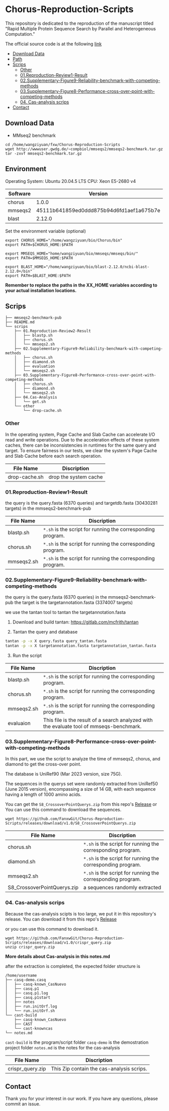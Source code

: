 # Chorus-Reproduction-Scripts
This repository is dedicated to the reproduction of the manuscript titled "Rapid Multiple Protein Sequence Search by Parallel and Heterogeneous Computation."

The official source code is at the following [link](https://github.com/Bio-Acc/Chorus)


* [Download Data](#download-data)
* [Path](#path)
* [Scrips](#scrips)
    * [Other](#other)
    * [01.Reproduction-Review1-Result](#01reproduction-review1-result)
    * [02.Supplementary-Figure9-Reliability-benchmark-with-competing-methods](#02supplementary-figure9-reliability-benchmark-with-competing-methods)
    * [03.Supplementary-Figure8-Performance-cross-over-point-with-competing-methods](#03supplementary-figure8-performance-cross-over-point-with-competing-methods)
    * [04. Cas-analysis scrips](#04-cas-analysis-scrips)
* [Contact](#contact)

## Download Data

* MMseq2 benchmark
```
cd /home/wangziyuan/fxw/Chorus-Reproduction-Scripts
wget http://wwwuser.gwdg.de/~compbiol/mmseqs2/mmseqs2-benchmark.tar.gz
tar -zxvf mmseqs2-benchmark.tar.gz
```

## Environment

Operating System:  Ubuntu 20.04.5 LTS
CPU: Xeon E5-2680 v4


|Software|Version|
|-|-|
|chorus|1.0.0|
|mmseqs2|45111b641859ed0ddd875b94d6fd1aef1a675b7e|
|blast|2.12.0|


Set the environment variable (optional)
```
export CHORUS_HOME="/home/wangziyuan/bio/Chorus/bin"
export PATH=$CHORUS_HOME:$PATH

export MMSEQS_HOME="home/wangziyuan/bio/mmseqs/mmseqs/bin/"
export PATH=$MMSEQS_HOME:$PATH

export BLAST_HOME="/home/wangziyuan/bio/blast-2.12.0/ncbi-blast-2.12.0+/bin"
export PATH=$BLAST_HOME:$PATH
```
**Remember to replace the paths in the XX_HOME variables according to your actual installation locations.**
## Scrips
```
├── mmseqs2-benchmark-pub
├── README.md
└── scrips
    ├── 01.Reproduction-Review2-Result
    │   ├── blastp.sh
    │   ├── chorus.sh
    │   └── mmseqs2.sh
    ├── 02.Supplementary-Figure9-Reliability-benchmark-with-competing-methods
    │   ├── chorus.sh
    │   ├── diamond.sh
    │   ├── evaluation
    │   └── mmseqs2.sh
    ├── 03.Supplementary-Figure8-Performance-cross-over-point-with-competing-methods
    │   ├── chorus.sh
    │   ├── diamond.sh
    │   └── mmseqs2.sh
    ├── 04.Cas-Analysis
    │   └── get.sh
    └── other
        └── drop-cache.sh
```
### Other
In the operating system, Page Cache and Slab Cache can accelerate I/O read and write operations.  Due to the acceleration effects of these system caches, there can be inconsistencies in runtimes for the same query and target.  To ensure fairness in our tests, we clear the system's Page Cache and Slab Cache before each search operation.

|File Name|Discription|
|-|-|
|drop-cache.sh|drop the system cache|

### 01.Reproduction-Review1-Result
the query is the query.fasta (6370 queries) and targetdb.fasta (30430281 targets) in the mmseqs2-benchmark-pub

|File Name|Discription|
|-|-|
|blastp.sh|`*.sh` is the script for running the corresponding program.|
|chorus.sh|`*.sh` is the script for running the corresponding program.|
|mmseqs2.sh|`*.sh` is the script for running the corresponding program.|



### 02.Supplementary-Figure9-Reliability-benchmark-with-competing-methods

the query is the query.fasta (6370 queries) in the  mmseqs2-benchmark-pub
the target is the targetannotation.fasta (3374007 targets)

we use the tantan tool to tantan the targetannotation.fasta
1. Download and build tantan: https://gitlab.com/mcfrith/tantan

2. Tantan the query and database 

```bash
tantan -p -x X query.fasta query_tantan.fasta
tantan -p -x X targetannotation.fasta targetannotation_tantan.fasta
```

3. Run the script

|File Name|Discription|
|-|-|
|blastp.sh|`*.sh` is the script for running the corresponding program.|
|chorus.sh|`*.sh` is the script for running the corresponding program.|
|mmseqs2.sh|`*.sh` is the script for running the corresponding program.|
|evaluaion|This file is the result of a search analyzed with the evaluate tool of mmseqs-benchmark.|

### 03.Supplementary-Figure8-Performance-cross-over-point-with-competing-methods
In this part, we use the script to analyze the time of mmseqs2, chorus, and diamond to get the cross-over point.

The database is UniRef90 (Mar 2023 version, size 75G). 

The sequences in the querys set were randomly extracted from UniRef50 (June 2015 version), encompassing a size of 14 GB, with each sequence having a length of 1000 amino acids. 


You can get the `S8_CrossoverPointQuerys.zip` from this repo's [Release](https://github.com/FanxwGit/Chorus-Reproduction-Scripts/releases/tag/v1.0)
or You can use this command to download the sequences.
```
wget https://github.com/FanxwGit/Chorus-Reproduction-Scripts/releases/download/v1.0/S8_CrossoverPointQuerys.zip
```


|File Name|Discription|
|-|-|
|chorus.sh|`*.sh` is the script for running the corresponding program.|
|diamond.sh|`*.sh` is the script for running the corresponding program.|
|mmseqs2.sh|`*.sh` is the script for running the corresponding program.|
|S8_CrossoverPointQuerys.zip|a sequences randomly extracted|


### 04. Cas-analysis scrips

Because the cas-analysis scipts is too large, we put it in this repository's release. You can download it from this repo's [Release](https://github.com/FanxwGit/Chorus-Reproduction-Scripts/releases/tag/v1.0)

or you can use this command to download it.
```
wget https://github.com/FanxwGit/Chorus-Reproduction-Scripts/releases/download/v1.0/crispr_query.zip
unzip crispr_query.zip
```

**More details about Cas-analysis in this notes.md**

after the extraction is completed, the expected folder structure is 
```
/home/username
├── casq-demo.casq
│   ├── casq-known_CasNuevo
│   ├── casq.p1
│   ├── casq.p1.log
│   ├── casq.p1start
│   ├── notes
│   ├── run.initOrf.log
│   └── run.initOrf.sh
└── cast-build
    ├── casq-known_CasNuevo
    ├── CAST
    └── cast-knowncas
└── notes.md
```

`cast-build` is the program/script folder
`casq-demo` is the demostration project folder
`notes.md` is the notes for the cas-analysis



|File Name|Discription|
|-|-|
|crispr_query.zip|This Zip contain the cas-analysis scrips.|


## Contact
Thank you for your interest in our work.
If you have any questions, please commit an issue.